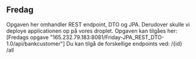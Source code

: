 ## Fredag

Opgaven her omhandler REST endpoint, DTO og JPA. 
Derudover skulle vi deploye applicationen op på vores droplet. 
Opgaven kan tilgåes her: [Fredags opgave "165.232.79.183:8081/Friday-JPA_REST_DTO-1.0/api/bankcustomer"]
Du kan tilgå de forskellige endpoints ved: 
/{id}   
/all
